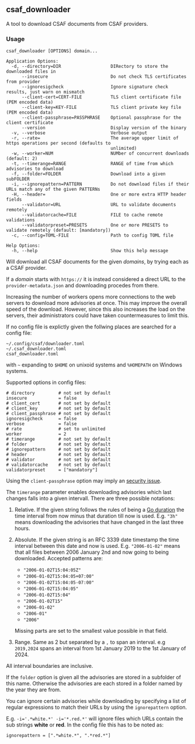 ## csaf_downloader
A tool to download CSAF documents from CSAF providers.

### Usage

```
csaf_downloader [OPTIONS] domain...

Application Options:
  -d, --directory=DIR                   DIRectory to store the downloaded files in
      --insecure                        Do not check TLS certificates from provider
      --ignoresigcheck                  Ignore signature check results, just warn on mismatch
      --client-cert=CERT-FILE           TLS client certificate file (PEM encoded data)
      --client-key=KEY-FILE             TLS client private key file (PEM encoded data)
      --client-passphrase=PASSPHRASE    Optional passphrase for the client certificate
      --version                         Display version of the binary
  -v, --verbose                         Verbose output
  -r, --rate=                           The average upper limit of https operations per second (defaults to
                                        unlimited)
  -w, --worker=NUM                      NUMber of concurrent downloads (default: 2)
  -t, --timerange=RANGE                 RANGE of time from which advisories to download
  -f, --folder=FOLDER                   Download into a given subFOLDER
  -i, --ignorepattern=PATTERN           Do not download files if their URLs match any of the given PATTERNs
  -H, --header=                         One or more extra HTTP header fields
      --validator=URL                   URL to validate documents remotely
      --validatorcache=FILE             FILE to cache remote validations
      --validatorpreset=PRESETS         One or more PRESETS to validate remotely (default: [mandatory])
  -c, --config=TOML-FILE                Path to config TOML file

Help Options:
  -h, --help                            Show this help message
```

Will download all CSAF documents for the given _domains_, by trying each as a CSAF provider.

If a _domain_ starts with `https://` it is instead considered a direct URL to the `provider-metadata.json` and downloading procedes from there.

Increasing the number of workers opens more connections to the web servers
to download more advisories at once. This may improve the overall speed of the download.
However, since this also increases the load on the servers, their administrators could
have taken countermeasures to limit this.

If no config file is explictly given the follwing places are searched for a config file:
```
~/.config/csaf/downloader.toml
~/.csaf_downloader.toml
csaf_downloader.toml
```

with `~` expanding to `$HOME` on unixoid systems and `%HOMEPATH` on Windows systems.

Supported options in config files:
```
# directory         # not set by default
insecure            = false
# client_cert       # not set by default
# client_key        # not set by default
# client_passphrase # not set by default
ignoresigcheck      = false
verbose             = false
# rate              # set to unlimited
worker              = 2
# timerange         # not set by default
# folder            # not set by default
# ignorepattern     # not set by default
# header            # not set by default
# validator         # not set by default
# validatorcache    # not set by default
validatorpreset     = ["mandatory"]
```

Using the `client-passphrase` option may imply an [security issue](https://pkg.go.dev/crypto/x509@go1.20.6#DecryptPEMBlock).

The `timerange` parameter enables downloading advisories which last changes falls
into a given intervall. There are three possible notations:

1. Relative. If the given string follows the rules of being a [Go duration](https://pkg.go.dev/time@go1.20.6#ParseDuration)
    the time interval from now minus that duration till now is used. 
    E.g. `"3h"` means downloading the advisories that have changed in the last three hours.

2. Absolute. If the given string is an RFC 3339 date timestamp the time interval between
   this date and now is used. 
   E.g. `"2006-01-02"` means that all files between 2006 January 2nd and now going to being
   downloaded. 
   Accepted patterns are:
   - `"2006-01-02T15:04:05Z"`
   - `"2006-01-02T15:04:05+07:00"`
   - `"2006-01-02T15:04:05-07:00"`
   - `"2006-01-02T15:04:05"`
   - `"2006-01-02T15:04"`
   - `"2006-01-02T15"`
   - `"2006-01-02"`
   - `"2006-01"`
   - `"2006"`

   Missing parts are set to the smallest value possible in that field.

3. Range. Same as 2 but separated by a `,` to span an interval. e.g `2019,2024`
   spans an interval from 1st January 2019 to the 1st January of 2024.

All interval boundaries are inclusive.

If the `folder` option is given all the advisories are stored in a subfolder
of this name. Otherwise the advisories are each stored in a folder named
by the year they are from.

You can ignore certain advisories while downloading by specifying a list
of regular expressions to match their URLs by using the `ignorepattern`
option.

E.g. `-i='.*white.*' -i='*.red.*'` will ignore files which URLs contain
the sub strings **white** or **red**.
In the config file this has to be noted as:
```
ignorepattern = [".*white.*", ".*red.*"]
```
